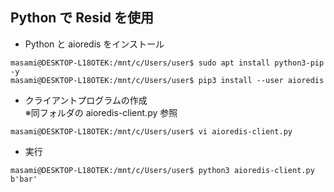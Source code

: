 ## Python で Resid を使用

- Python と aioredis をインストール

```
masami@DESKTOP-L18OTEK:/mnt/c/Users/user$ sudo apt install python3-pip -y
masami@DESKTOP-L18OTEK:/mnt/c/Users/user$ pip3 install --user aioredis
```

- クライアントプログラムの作成  
  ※同フォルダの aioredis-client.py 参照

```
masami@DESKTOP-L18OTEK:/mnt/c/Users/user$ vi aioredis-client.py
```

- 実行

```
masami@DESKTOP-L18OTEK:/mnt/c/Users/user$ python3 aioredis-client.py
b'bar'
```
